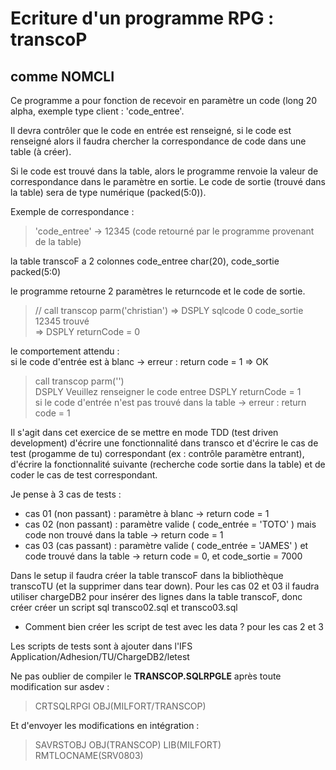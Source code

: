 # Ecriture d'un programme RPG : transcoP

## comme NOMCLI

Ce programme a pour fonction de recevoir en paramètre un code (long 20 alpha, exemple type client : 'code_entree'.

Il devra contrôler que le code en entrée est renseigné, si le code est renseigné alors il faudra chercher la correspondance de code dans une table (à créer).

 Si le code est trouvé dans la table, alors le programme renvoie la valeur de correspondance dans le paramètre en sortie.
 Le code de sortie (trouvé dans la table) sera de type numérique (packed(5:0)).
 
Exemple de correspondance :
>  'code_entree'  -> 12345 (code retourné par le programme provenant de la table)


la table transcoF a 2 colonnes code_entree char(20), code_sortie packed(5:0)

le programme retourne 2 paramètres le returncode et le code de sortie.

> // call transcop parm('christian')
> =>  DSPLY  sqlcode 0 code_sortie 12345 trouvé    
> =>  DSPLY  returnCode = 0                        

le comportement attendu :   	
si le code d'entrée est à blanc -> erreur : return code = 1
=> OK
> call transcop parm('')                           
> DSPLY  Veuillez renseigner le code entree 
> DSPLY  returnCode = 1                            
si le code d'entrée n'est pas trouvé dans la table -> erreur : return code = 1

Il s'agit dans cet exercice de se mettre en mode TDD (test driven development) d'écrire une fonctionnalité dans transco et d'écrire le cas de test (progamme de tu) correspondant (ex : contrôle paramètre entrant), d'écrire la fonctionnalité suivante (recherche code sortie dans la table) et de coder le cas de test correspondant.

Je pense à 3 cas de tests :
- cas 01 (non passant) : paramètre à blanc -> return code  = 1
- cas 02 (non passant) : paramètre valide ( code_entrée = 'TOTO' ) mais code non trouvé dans la table -> return code = 1
- cas 03 (cas passant) : paramètre valide ( code_entrée = 'JAMES' ) et code trouvé dans la table -> return code = 0, et code_sortie = 7000

Dans le setup il faudra créer la table transcoF dans la bibliothèque transcoTU (et la supprimer dans tear down).
Pour les cas 02 et 03 il faudra utiliser chargeDB2 pour insérer des lignes dans la table transcoF, donc créer créer un script sql transco02.sql et  transco03.sql


- Comment bien créer les script de test avec les data ? pour les cas 2 et 3

Les scripts de tests sont à ajouter dans l'IFS Application/Adhesion/TU/ChargeDB2/letest

Ne pas oublier de compiler le **TRANSCOP.SQLRPGLE** après toute modification sur asdev : 
> CRTSQLRPGI OBJ(MILFORT/TRANSCOP)

Et d'envoyer les modifications en intégration : 
> SAVRSTOBJ OBJ(TRANSCOP) LIB(MILFORT) RMTLOCNAME(SRV0803)  

